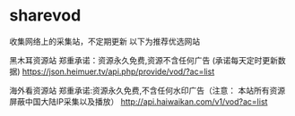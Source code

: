 # sharevod
收集网络上的采集站，不定期更新
以下为推荐优选网站

黑木耳资源站
郑重承诺：资源永久免费,资源不含任何广告 (承诺每天定时更新数据)
https://json.heimuer.tv/api.php/provide/vod/?ac=list

海外看资源站
郑重承诺:资源永久免费,不含任何水印广告（注意： 本站所有资源屏蔽中国大陆IP采集以及播放）
http://api.haiwaikan.com/v1/vod?ac=list
